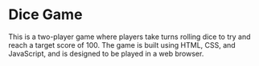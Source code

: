 <h1>Dice Game</h1>

<p>This is a two-player game where players take turns rolling dice to try and reach a target score of 100. The game is built using HTML, CSS, and JavaScript, and is designed to be played in a web browser.</p>
